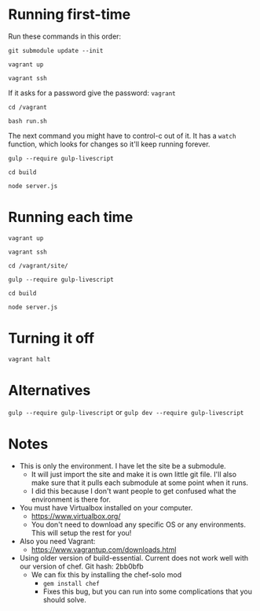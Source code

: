 # Running first-time

Run these commands in this order:

`git submodule update --init`

`vagrant up`

`vagrant ssh`

If it asks for a password give the password: `vagrant`

`cd /vagrant`

`bash run.sh`

The next command you might have to control-c out of it. It has a `watch` function, which looks for changes so it'll keep running forever.

`gulp --require gulp-livescript`

`cd build`

`node server.js`

# Running each time

`vagrant up`

`vagrant ssh`

`cd /vagrant/site/`

`gulp --require gulp-livescript`

`cd build`

`node server.js`

# Turning it off

`vagrant halt`

# Alternatives

`gulp --require gulp-livescript` or `gulp dev --require gulp-livescript`

# Notes

- This is only the environment. I have let the site be a submodule.
	- It will just import the site and make it is own little git file. I'll also make sure that it pulls each submodule at some point when it runs.
	- I did this because I don't want people to get confused what the environment is there for. 
- You must have Virtualbox installed on your computer. 
	- https://www.virtualbox.org/
	- You don't need to download any specific OS or any environments. This will setup the rest for you!
- Also you need Vagrant: 
	- https://www.vagrantup.com/downloads.html
- Using older version of build-essential. Current does not work well with our version of chef. Git hash: 2bb0bfb
	- We can fix this by installing the chef-solo mod
		- `gem install chef`
		- Fixes this bug, but you can run into some complications that you should solve.
